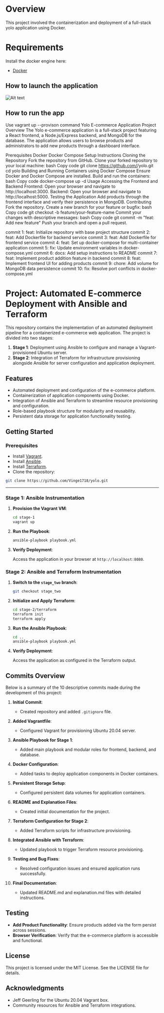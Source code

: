 # Overview
This project involved the containerization and deployment of a full-stack yolo application using Docker.


# Requirements
Install the docker engine here:
- [Docker](https://docs.docker.com/engine/install/) 

## How to launch the application 


![Alt text](image.png)

## How to run the app
Use vagrant up --provison command
Yolo E-commerce Application
Project Overview
The Yolo e-commerce application is a full-stack project featuring a React frontend, a Node.js/Express backend, and MongoDB for the database. The application allows users to browse products and administrators to add new products through a dashboard interface.

Prerequisites
Docker
Docker Compose
Setup Instructions
Cloning the Repository
Fork the repository from GitHub.
Clone your forked repository to your local machine:
bash
Copy code
git clone https://github.com/<blackswanalpha>/yolo.git
cd yolo
Building and Running Containers using Docker Compose
Ensure Docker and Docker Compose are installed.
Build and run the containers:
bash
Copy code
docker-compose up -d
Usage
Accessing the Frontend and Backend
Frontend: Open your browser and navigate to http://localhost:3000.
Backend: Open your browser and navigate to http://localhost:5000.
Testing the Application
Add products through the frontend interface and verify their persistence in MongoDB.
Contributing
Fork the repository.
Create a new branch for your feature or bugfix:
bash
Copy code
git checkout -b feature/your-feature-name
Commit your changes with descriptive messages:
bash
Copy code
git commit -m "feat: Add new feature"
Push your branch and open a pull request.

commit 1: feat: Initialize repository with base project structure
commit 2: feat: Add Dockerfile for backend service
commit 3: feat: Add Dockerfile for frontend service
commit 4: feat: Set up docker-compose for multi-container application
commit 5: fix: Update environment variables in docker-compose.yml
commit 6: docs: Add setup instructions to README
commit 7: feat: Implement product addition feature in backend
commit 8: feat: Implement frontend UI for adding products
commit 9: chore: Add volume for MongoDB data persistence
commit 10: fix: Resolve port conflicts in docker-compose.yml




# Project: Automated E-commerce Deployment with Ansible and Terraform

This repository contains the implementation of an automated deployment pipeline for a containerized e-commerce web application. The project is divided into two stages:

1. **Stage 1**: Deployment using Ansible to configure and manage a Vagrant-provisioned Ubuntu server.
2. **Stage 2**: Integration of Terraform for infrastructure provisioning alongside Ansible for server configuration and application deployment.

## Features

- Automated deployment and configuration of the e-commerce platform.
- Containerization of application components using Docker.
- Integration of Ansible and Terraform to streamline resource provisioning and configuration.
- Role-based playbook structure for modularity and reusability.
- Persistent data storage for application functionality testing.



## Getting Started

### Prerequisites

- Install [Vagrant](https://www.vagrantup.com/).
- Install [Ansible](https://docs.ansible.com/ansible/latest/installation_guide/intro_installation.html).
- Install [Terraform](https://developer.hashicorp.com/terraform/downloads).
- Clone the repository:

```bash
git clone https://github.com/Vinge1718/yolo.git
```
----------------------------------------------------------
### Stage 1: Ansible Instrumentation

1. **Provision the Vagrant VM**:

   ```bash
   cd stage-1
   vagrant up
   ```

2. **Run the Playbook**:

   ```bash
   ansible-playbook playbook.yml
   ```

3. **Verify Deployment**:

   Access the application in your browser at `http://localhost:8080`.

### Stage 2: Ansible and Terraform Instrumentation

1. **Switch to the `stage_two` branch**:

   ```bash
   git checkout stage_two
   ```

2. **Initialize and Apply Terraform**:

   ```bash
   cd stage-2/terraform
   terraform init
   terraform apply
   ```

3. **Run the Ansible Playbook**:

   ```bash
   cd ..
   ansible-playbook playbook.yml
   ```

4. **Verify Deployment**:

   Access the application as configured in the Terraform output.

## Commits Overview

Below is a summary of the 10 descriptive commits made during the development of this project:

1. **Initial Commit**:
   - Created repository and added `.gitignore` file.

2. **Added Vagrantfile**:
   - Configured Vagrant for provisioning Ubuntu 20.04 server.

3. **Ansible Playbook for Stage 1**:
   - Added main playbook and modular roles for frontend, backend, and database.

4. **Docker Configuration**:
   - Added tasks to deploy application components in Docker containers.

5. **Persistent Storage Setup**:
   - Configured persistent data volumes for application containers.

6. **README and Explanation Files**:
   - Created initial documentation for the project.

7. **Terraform Configuration for Stage 2**:
   - Added Terraform scripts for infrastructure provisioning.

8. **Integrated Ansible with Terraform**:
   - Updated playbook to trigger Terraform resource provisioning.

9. **Testing and Bug Fixes**:
   - Resolved configuration issues and ensured application runs successfully.

10. **Final Documentation**:
    - Updated README.md and explanation.md files with detailed instructions.

## Testing

- **Add Product Functionality**: Ensure products added via the form persist across sessions.
- **Browser Verification**: Verify that the e-commerce platform is accessible and functional.

## License

This project is licensed under the MIT License. See the LICENSE file for details.

## Acknowledgments

- Jeff Geerling for the Ubuntu 20.04 Vagrant box.
- Community resources for Ansible and Terraform integrations.




